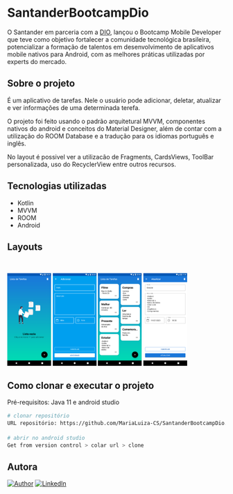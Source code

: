 # SantanderBootcampDio

O Santander em parceria com a [DIO](https://digitalinnovation.one/), lançou o Bootcamp Mobile Developer que teve como objetivo fortalecer a comunidade tecnológica brasileira, potencializar a formação de talentos em desenvolvimento de aplicativos mobile nativos para Android, com as melhores práticas utilizadas por experts do mercado.

## Sobre o projeto

É um aplicativo de tarefas. Nele o usuário pode adicionar, deletar, atualizar e ver informações de uma determinada terefa.

O projeto foi feito usando o padrão arquitetural MVVM, componentes nativos do android e conceitos do Material Designer, além de contar com a utilização do ROOM Database e a tradução para os idiomas português e inglês.

No layout é possivel ver a utilizacão de Fragments, CardsViews, ToolBar personalizada, uso do RecyclerView entre outros recursos. 

## Tecnologias utilizadas
- Kotlin </br>
- MVVM </br>
- ROOM </br>
- Android </br>

## Layouts
<br>
  <p align="left">
            <img alt="adicionando task error campo vazio"
            src="https://github.com/MariaLuiza-CS/SantanderBootcampDio/blob/master/app/src/main/res/drawable/photo01.png" width="20%"
            title="adicionando task error campo vazio">
            <img alt="adicionando task error campo vazio"
            src="https://github.com/MariaLuiza-CS/SantanderBootcampDio/blob/master/app/src/main/res/drawable/photo02.png" width="20%"
            title="adicionando task error campo vazio">
            <img alt="adicionando task error campo vazio"
            src="https://github.com/MariaLuiza-CS/SantanderBootcampDio/blob/master/app/src/main/res/drawable/photo03.png" width="20%"
            title="adicionando task error campo vazio">
            <img alt="adicionando task error campo vazio"
            src="https://github.com/MariaLuiza-CS/SantanderBootcampDio/blob/master/app/src/main/res/drawable/photo04.png" width="20%"
            title="adicionando task error campo vazio">

## Como clonar e executar o projeto

Pré-requisitos: Java 11 e android studio
```bash 
# clonar repositório
URL repositório: https://github.com/MariaLuiza-CS/SantanderBootcampDio.git

# abrir no android studio
Get from version control > colar url > clone
```
## Autora
[![Author](https://img.shields.io/static/v1?label=@author&message=Maria%20Luíza&color=important)](https://github.com/MariaLuiza-CS)
[![LinkedIn](https://img.shields.io/static/v1?label=@linkedin&message=@marialuiza-0&color=blue)](https://www.linkedin.com/in/marialuiza-0/)
